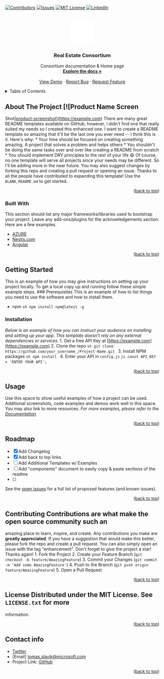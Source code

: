 <div id="top"></div>
<!--
*** Thanks for checking out the Best-README-Template. If you have a suggestion
*** that would make this better, please fork the repo and create a pull request
*** or simply open an issue with the tag "enhancement".
*** Don't forget to give the project a star!
*** Thanks again! Now go create something AMAZING! :D
-->

<!-- PROJECT SHIELDS -->
<!--
*** I'm using markdown "reference style" links for readability.
*** Reference links are enclosed in brackets [ ] instead of parentheses ( ).
*** See the bottom of this document for the declaration of the reference variables
*** for contributors-url, forks-url, etc. This is an optional, concise syntax you may use.
*** https://www.markdownguide.org/basic-syntax/#reference-style-links
-->
[![Contributors][contributors-shield]][contributors-url]
[![Issues][issues-shield]][issues-url] [![MIT
License][license-shield]][license-url]
[![LinkedIn][linkedin-shield]][linkedin-url]

<!-- PROJECT LOGO -->
<br />
<div align="center">
  <a href="#">
    <img src="assets/img/logosmall_white.png" alt="Logo" width="80" height="80" />
  </a>

  <h3 align="center">Real Estate Consortium</h3>

  <p align="center">
    Consortium documentation & Home page
    <br />
    <a href="#getting-started"
      ><strong>Explore the docs »</strong></a
    >
    <br />
    <br />
    <a href="#">View Demo</a>
    ·
    <a href="https://github.com/mortgageconsortium/mortgageconsortium.github.io/issues"
      >Report Bug</a
    >
    ·
    <a href="https://github.com/mortgageconsortium/mortgageconsortium.github.io/issues"
      >Request Feature</a
    >
  </p>
</div>

<!-- TABLE OF CONTENTS -->
<details>
  <summary>Table of Contents</summary>
  <ol>
    <li>
      <a href="#about-the-project">About The Project</a>
      <ul>
        <li><a href="#built-with">Built With</a></li>
      </ul>
    </li>
    <li>
      <a href="#getting-started">Getting Started</a>
      <ul>
        <li><a href="#prerequisites">Prerequisites</a></li>
        <li><a href="#installation">Installation</a></li>
      </ul>
    </li>
    <li><a href="#usage">Usage</a></li>
    <li><a href="#roadmap">Roadmap</a></li>
    <li><a href="#contributing">Contributing</a></li>
    <li><a href="#license">License</a></li>
    <li><a href="#contact">Contact</a></li>
  </ol>
</details>

<!-- ABOUT THE PROJECT -->
## About The Project [![Product Name Screen
Shot][product-screenshot]](https://example.com) There are many great README
templates available on GitHub; however, I didn't find one that really suited my
needs so I created this enhanced one. I want to create a README template so
amazing that it'll be the last one you ever need -- I think this is it. Here's
why: * Your time should be focused on creating something amazing. A project that
solves a problem and helps others * You shouldn't be doing the same tasks over
and over like creating a README from scratch * You should implement DRY
principles to the rest of your life :smile: Of course, no one template will
serve all projects since your needs may be different. So I'll be adding more in
the near future. You may also suggest changes by forking this repo and creating
a pull request or opening an issue. Thanks to all the people have contributed to
expanding this template! Use the `BLANK_README.md` to get started.

<p align="right">(<a href="#top">back to top</a>)</p>

### Built With 

This section should list any major frameworks/libraries used to
bootstrap your project. Leave any add-ons/plugins for the acknowledgements
section. Here are a few examples. 

* [AZURE](https://azure.microsoft.com) 
* [Nestjs.com](https://nextjs.org/) 
* [Angular](https://angular.io/)

<p align="right">(<a href="#top">back to top</a>)</p>


<!-- GETTING STARTED -->
## Getting Started 
  
This is an example of how you may give instructions on
setting up your project locally. To get a local copy up and running follow these
simple example steps. ### Prerequisites This is an example of how to list things
you need to use the software and how to install them. 

* npm ```sh npm install
npm@latest -g ``` 

### Installation 
_Below is an example of how you can instruct
your audience on installing and setting up your app. This template doesn't rely
on any external dependencies or services._ 1. Get a free API Key at
[https://example.com](https://example.com) 2. Clone the repo ```sh git clone
https://github.com/your_username_/Project-Name.git ``` 3. Install NPM packages
```sh npm install ``` 4. Enter your API in `config.js` ```js const API_KEY =
'ENTER YOUR API'; ```

<p align="right">(<a href="#top">back to top</a>)</p>

<!-- USAGE EXAMPLES -->
## Usage 

Use this space to show useful examples of how a project can be used.
Additional screenshots, code examples and demos work well in this space. You may
also link to more resources. _For more examples, please refer to the
[Documentation](https://example.com)_

<p align="right">(<a href="#top">back to top</a>)</p>

<!-- ROADMAP -->
## Roadmap 
- [x] Add Changelog 
- [x] Add back to top links 
- [ ] Add Additional Templates w/ Examples 
- [ ] Add "components" document to easily copy & paste sections of the readme 
- [ ] 
See the [open issues](https://github.com/mortgageconsortium/mortgageconsortium.github.io/issues) for a full
list of proposed features (and known issues).

<p align="right">(<a href="#top">back to top</a>)</p>

<!-- CONTRIBUTING -->
## Contributing Contributions are what make the open source community such an
amazing place to learn, inspire, and create. Any contributions you make are
**greatly appreciated**. If you have a suggestion that would make this better,
please fork the repo and create a pull request. You can also simply open an
issue with the tag "enhancement". Don't forget to give the project a star!
Thanks again! 1. Fork the Project 2. Create your Feature Branch (`git checkout
-b feature/AmazingFeature`) 3. Commit your Changes (`git commit -m 'Add some
AmazingFeature'`) 4. Push to the Branch (`git push origin
feature/AmazingFeature`) 5. Open a Pull Request

<p align="right">(<a href="#top">back to top</a>)</p>

<!-- LICENSE -->
## License Distributed under the MIT License. See `LICENSE.txt` for more
information.

<p align="right">(<a href="#top">back to top</a>)</p>

<!-- CONTACT -->
## Contact info 
- [Twitter](https://twitter.com/Tomas97762057) 
- [Email] tomas.slavik@microsoft.com 
- Project Link: [GitHub](https://github.com/mortgageconsortium)

<p align="right">(<a href="#top">back to top</a>)</p>

<!-- ACKNOWLEDGMENTS -->
<!-- ## Acknowledgments Use this space to list resources you find helpful and would
like to give credit to. I've included a few of my favorites to kick things off!
* [Choose an Open Source License](https://choosealicense.com) * [GitHub Emoji
Cheat Sheet](https://www.webpagefx.com/tools/emoji-cheat-sheet) * [Malven's
Flexbox Cheatsheet](https://flexbox.malven.co/) * [Malven's Grid
Cheatsheet](https://grid.malven.co/) * [Img Shields](https://shields.io) *
[GitHub Pages](https://pages.github.com) * [Font
Awesome](https://fontawesome.com) * [React
Icons](https://react-icons.github.io/react-icons/search)

<p align="right">(<a href="#top">back to top</a>)</p> -->

<!-- MARKDOWN LINKS & IMAGES -->
<!-- https://www.markdownguide.org/basic-syntax/#reference-style-links -->
[contributors-shield]:
https://img.shields.io/github/contributors/othneildrew/Best-README-Template.svg?style=for-the-badge
[contributors-url]:
https://github.com/mortgageconsortium/mortgageconsortium.github.io/graphs/contributors
[forks-shield]:
https://img.shields.io/github/forks/othneildrew/Best-README-Template.svg?style=for-the-badge
[forks-url]: https://github.com/othneildrew/Best-README-Template/network/members
[stars-shield]:
https://img.shields.io/github/stars/othneildrew/Best-README-Template.svg?style=for-the-badge
[stars-url]: https://github.com/othneildrew/Best-README-Template/stargazers
[issues-shield]:
https://img.shields.io/github/issues/othneildrew/Best-README-Template.svg?style=for-the-badge
[issues-url]: https://github.com/mortgageconsortium/mortgageconsortium.github.io/issues
[license-shield]:
https://img.shields.io/github/license/othneildrew/Best-README-Template.svg?style=for-the-badge
[license-url]:
https://github.com/mortgageconsortium/mortgageconsortium.github.io/blob/master/LICENSE.txt
[linkedin-shield]:
https://img.shields.io/badge/-LinkedIn-black.svg?style=for-the-badge&logo=linkedin&colorB=555
[linkedin-url]: 
ttps://www.linkedin.com/in/tomas-slavik 
[product-screenshot]: 
images/screenshot.png
